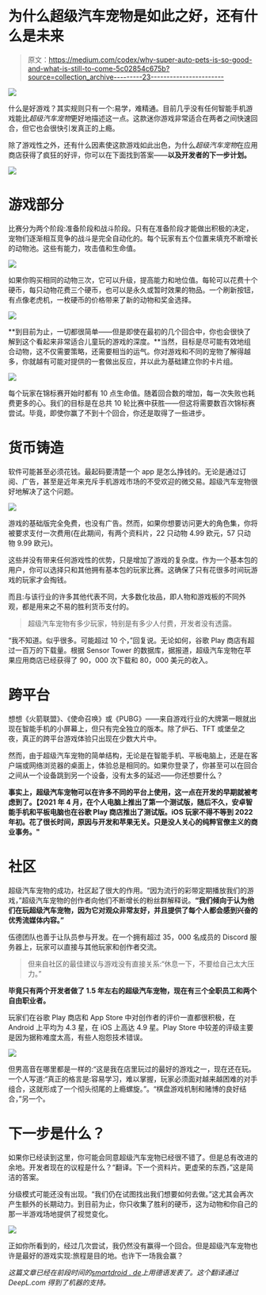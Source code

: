 # 为什么超级汽车宠物是如此之好，还有什么是未来

> 原文：<https://medium.com/codex/why-super-auto-pets-is-so-good-and-what-is-still-to-come-5c02854c675b?source=collection_archive---------23----------------------->

![](img/e638eebdc0b2a89c65cdf088f1ee645c.png)

什么是好游戏？其实规则只有一个:易学，难精通。目前几乎没有任何智能手机游戏能比*超级汽车宠物*更好地描述这一点。这款迷你游戏非常适合在两者之间快速回合，但它也会很快引发真正的上瘾。

除了游戏性之外，还有什么因素使这款游戏如此出色，为什么*超级汽车宠物*在应用商店获得了疯狂的好评，你可以在下面找到答案——**以及开发者的下一步计划。**

![](img/ff6384a80e7ba0f8e10d3933e2c1f45b.png)

# 游戏部分

比赛分为两个阶段:准备阶段和战斗阶段。只有在准备阶段才能做出积极的决定，宠物们逐渐相互竞争的战斗是完全自动化的。每个玩家有五个位置来填充不断增长的动物池。这些有能力，攻击值和生命值。

![](img/4e0b6abdadccc70f265ca12dbdcfdf26.png)

如果你购买相同的动物三次，它可以升级，提高能力和地位值。每轮可以花费十个硬币，每只动物花费三个硬币，也可以是永久或暂时效果的物品。一个刷新按钮，有点像老虎机，一枚硬币的价格带来了新的动物和奖金选择。

![](img/b402bdc319a053f4e53a1d814c87fd40.png)

**到目前为止，一切都很简单——但是即使在最初的几个回合中，你也会很快了解到这个看起来非常适合儿童玩的游戏的深度。**当然，目标是尽可能有效地组合动物，这不仅需要策略，还需要相当的运气。你对游戏和不同的宠物了解得越多，你就越有可能对提供的一套做出反应，并以此为基础建立你的卡片组。

![](img/e62b5237c4ce4a8a5faecbdc84838842.png)

每个玩家在锦标赛开始时都有 10 点生命值。随着回合数的增加，每一次失败也耗费更多的心。我们的目标是在总共 10 轮比赛中获胜——但这将需要数百次锦标赛尝试。毕竟，即使你赢了不到十个回合，你还是取得了一些进步。

# 货币铸造

软件可能甚至必须花钱。最起码要清楚一个 app 是怎么挣钱的。无论是通过订阅、广告，甚至是近年来充斥手机游戏市场的不受欢迎的微交易。超级汽车宠物很好地解决了这个问题。

![](img/941378ce2c9e4c014767ff4db776f21e.png)

游戏的基础版完全免费，也没有广告。然而，如果你想要访问更大的角色集，你将被要求支付一次费用(在此期间，有两个资料片，22 只动物 4.99 欧元，57 只动物 9.99 欧元)。

这些并没有带来任何游戏性的优势，只是增加了游戏的复杂度。作为一个基本包的用户，你可以选择只和其他拥有基本包的玩家比赛。这确保了只有花很多时间玩游戏的玩家才会掏钱。

而且:与该行业的许多其他代表不同，大多数化妆品，即人物和游戏板的不同外观，都是用来之不易的胜利货币支付的。

> 超级汽车宠物有多少玩家，特别是有多少人付费，开发者没有透露。

“我不知道。似乎很多。可能超过 10 个，”回复说。无论如何，谷歌 Play 商店有超过一百万的下载量。根据 Sensor Tower 的数据库，据报道，超级汽车宠物在苹果应用商店已经获得了 90，000 次下载和 80，000 美元的收入。

# 跨平台

想想《火箭联盟》、《使命召唤》或《PUBG》——来自游戏行业的大牌第一眼就出现在智能手机的小屏幕上，但只有完全独立的版本。除了炉石、TFT 或堡垒之夜，真正的跨平台游戏体验只出现在少数大片中。

然而，由于超级汽车宠物的简单结构，无论是在智能手机、平板电脑上，还是在客户端或网络浏览器的桌面上，体验总是相同的。如果你登录了，你甚至可以在回合之间从一个设备跳到另一个设备，没有太多的延迟——你还想要什么？

**事实上，超级汽车宠物可以在许多不同的平台上使用，这一点在开发的早期就被考虑到了。【2021 年 4 月，在个人电脑上推出了第一个测试版，随后不久，安卓智能手机和平板电脑也在谷歌 Play 商店推出了测试版。iOS 玩家不得不等到 2022 年初。花了很长时间，原因与开发和苹果无关。只是没人关心的纯粹官僚主义的商业事务。"**

# 社区

超级汽车宠物的成功，社区起了很大的作用。“因为流行的彩带定期播放我们的游戏，”超级汽车宠物的创作者向他们不断增长的粉丝群解释说。**“我们倾向于认为他们在玩超级汽车宠物，因为它对观众非常友好，并且提供了每个人都会感到兴奋的优秀流媒体内容。”**

伍德团队也善于让队员参与开发。在一个拥有超过 35，000 名成员的 Discord 服务器上，玩家可以直接与其他玩家和创作者交流。

> 但来自社区的最佳建议与游戏没有直接关系:“休息一下，不要给自己太大压力。”

**毕竟只有两个开发者做了 1.5 年左右的超级汽车宠物，现在有三个全职员工和两个自由职业者。**

玩家们在谷歌 Play 商店和 App Store 中对创作者的评价一直都很积极，在 Android 上平均为 4.3 星，在 iOS 上高达 4.9 星。Play Store 中较差的评级主要是因为据称难度太高，有些人抱怨技术错误。

![](img/b26ff7da04e64a376b206ed8e2c99467.png)

但男高音在哪里都是一样的:“这是我在店里玩过的最好的游戏之一，现在还在玩。一个人写道:“真正的格言是:容易学习，难以掌握，玩家必须面对越来越困难的对手组合，这就形成了一个彻头彻尾的上瘾螺旋。”。“棋盘游戏机制和赌博的良好结合，”另一个。

# 下一步是什么？

如果你已经读到这里，你可能会同意超级汽车宠物已经很不错了。但是总有改进的余地。开发者现在的议程是什么？“翻译。下一个资料片。更虚荣的东西，”这是简洁的答案。

分级模式可能还没有出现。“我们仍在试图找出我们想要如何去做。”这尤其会再次产生额外的长期动力。到目前为止，你只收集了胜利的硬币，这为动物和你自己的那一半游戏场地提供了视觉变化。

![](img/e422bcc40f1eb7f77c0e7d587746c750.png)

正如你所看到的，经过几次尝试，我仍然没有赢得一个回合。但是超级汽车宠物也许是最好的游戏实现:旅程是目的地。也许下一场我会赢？

*这篇文章已经在前段时间的*[*smartdroid . de*](https://www.smartdroid.de/dieses-spiel-hat-sich-jede-5-sterne-bewertung-mehr-als-verdient/)*上用德语发表了。这个翻译通过 DeepL.com 得到了机器的支持。*